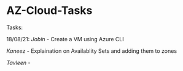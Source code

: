 # AZ-Cloud-Tasks

Tasks:

18/08/21:
  _Jobin_ - Create a VM using Azure CLI
  
  _Kaneez_ - Explaination on Availablity Sets and adding them to zones
  
  _Tavleen_ - 
